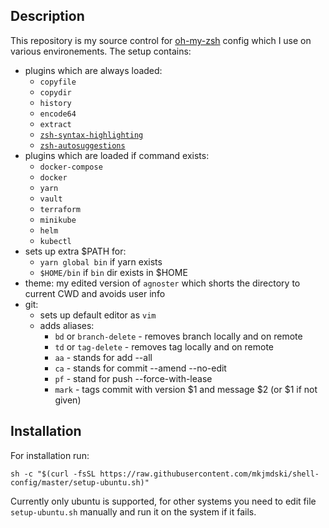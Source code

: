 ## Description
This repository is my source control for [oh-my-zsh](https://github.com/robbyrussell/oh-my-zsh) config which I use on various environements. The setup contains:
* plugins which are always loaded:
    * `copyfile`
    * `copydir`
    * `history`
    * `encode64`
    * `extract`
    * [`zsh-syntax-highlighting`](https://github.com/zsh-users/zsh-syntax-highlighting)
    * [`zsh-autosuggestions`](https://github.com/zsh-users/zsh-autosuggestions)
* plugins which are loaded if command exists: 
    * `docker-compose`
    * `docker`
    * `yarn`
    * `vault`
    * `terraform`
    * `minikube`
    * `helm`
    * `kubectl`
* sets up extra $PATH for:
    * `yarn global bin` if yarn exists 
    * `$HOME/bin` if `bin` dir exists in $HOME
* theme: my edited version of `agnoster` which shorts the directory to current CWD and avoids user info
* git:
    * sets up default editor as `vim`
    * adds aliases:
        * `bd` or `branch-delete` - removes branch locally and on remote
        * `td` or `tag-delete` - removes tag locally and on remote
        * `aa` - stands for add --all
        * `ca` - stands for commit --amend --no-edit
        * `pf` - stand for push --force-with-lease
        * `mark` - tags commit with version $1 and message $2 (or $1 if not given)

## Installation
For installation run:

`sh -c "$(curl -fsSL https://raw.githubusercontent.com/mkjmdski/shell-config/master/setup-ubuntu.sh)"`

Currently only ubuntu is supported, for other systems you need to edit file `setup-ubuntu.sh` manually and run it on the system if it fails.